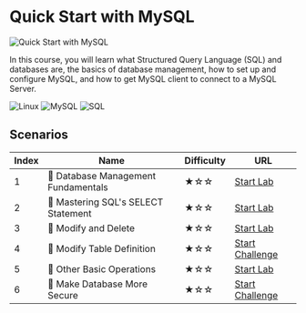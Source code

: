 # Quick Start with MySQL

![Quick Start with MySQL](https://cover-creator.labex.io/quick-start-with-mysql.png)

In this course, you will learn what Structured Query Language (SQL) and databases are, the basics of database management, how to set up and configure MySQL, and how to get MySQL client to connect to a MySQL Server.

![Linux](https://img.shields.io/badge/Linux-whitesmoke?style=for-the-badge&logo=linux)
![MySQL](https://img.shields.io/badge/MySQL-whitesmoke?style=for-the-badge&logo=mysql)
![SQL](https://img.shields.io/badge/SQL-whitesmoke?style=for-the-badge&logo=sql)


## Scenarios

|   Index | Name                               | Difficulty   | URL                                                                        |
|---------|------------------------------------|--------------|----------------------------------------------------------------------------|
|       1 | 📖 Database Management Fundamentals | ★☆☆          | <a target='_blank' href='https://labex.io/labs/178584'>Start Lab</a>       |
|       2 | 📖 Mastering SQL's SELECT Statement | ★☆☆          | <a target='_blank' href='https://labex.io/labs/178585'>Start Lab</a>       |
|       3 | 📖 Modify and Delete                | ★☆☆          | <a target='_blank' href='https://labex.io/labs/178586'>Start Lab</a>       |
|       4 | 🎯 Modify Table Definition          | ★☆☆          | <a target='_blank' href='https://labex.io/labs/178581'>Start Challenge</a> |
|       5 | 📖 Other Basic Operations           | ★☆☆          | <a target='_blank' href='https://labex.io/labs/178587'>Start Lab</a>       |
|       6 | 🎯 Make Database More Secure        | ★☆☆          | <a target='_blank' href='https://labex.io/labs/178582'>Start Challenge</a> |

